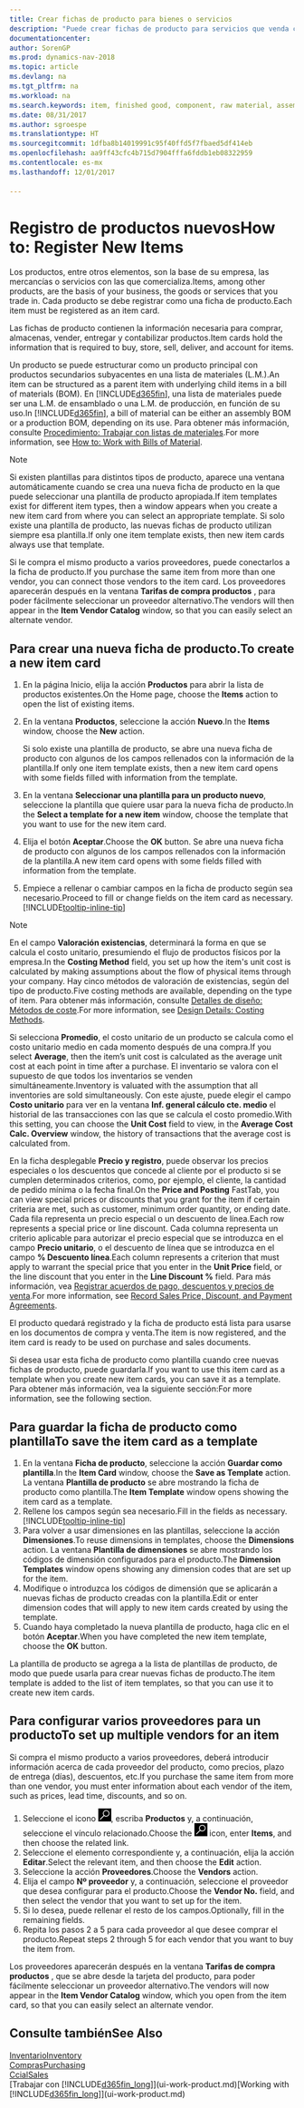 ```yaml
---
title: Crear fichas de producto para bienes o servicios
description: "Puede crear fichas de producto para servicios que venda como horas y para productos físicos, como productos de ensamblaje, productos terminados, componentes o materias primas, que venda del inventario."
documentationcenter: 
author: SorenGP
ms.prod: dynamics-nav-2018
ms.topic: article
ms.devlang: na
ms.tgt_pltfrm: na
ms.workload: na
ms.search.keywords: item, finished good, component, raw material, assembly item
ms.date: 08/31/2017
ms.author: sgroespe
ms.translationtype: HT
ms.sourcegitcommit: 1dfba8b14019991c95f40ffd5f7fbaed5df414eb
ms.openlocfilehash: aa9ff43cfc4b715d7904fffa6fddb1eb08322959
ms.contentlocale: es-mx
ms.lasthandoff: 12/01/2017

---
```

# <a name="how-to-register-new-items"></a><span data-ttu-id="73471-103">Registro de productos nuevos</span><span class="sxs-lookup"><span data-stu-id="73471-103">How to: Register New Items</span></span>
<span data-ttu-id="73471-104">Los productos, entre otros elementos, son la base de su empresa, las mercancías o servicios con las que comercializa.</span><span class="sxs-lookup"><span data-stu-id="73471-104">Items, among other products, are the basis of your business, the goods or services that you trade in.</span></span> <span data-ttu-id="73471-105">Cada producto se debe registrar como una ficha de producto.</span><span class="sxs-lookup"><span data-stu-id="73471-105">Each item must be registered as an item card.</span></span>

<span data-ttu-id="73471-106">Las fichas de producto contienen la información necesaria para comprar, almacenas, vender, entregar y contabilizar productos.</span><span class="sxs-lookup"><span data-stu-id="73471-106">Item cards hold the information that is required to buy, store, sell, deliver, and account for items.</span></span>

<span data-ttu-id="73471-107">Un producto se puede estructurar como un producto principal con productos secundarios subyacentes en una lista de materiales (L.M.).</span><span class="sxs-lookup"><span data-stu-id="73471-107">An item can be structured as a parent item with underlying child items in a bill of materials (BOM).</span></span> <span data-ttu-id="73471-108">En [!INCLUDE[d365fin](includes/d365fin_md.md)], una lista de materiales puede ser una L.M. de ensamblado o una L.M. de producción, en función de su uso.</span><span class="sxs-lookup"><span data-stu-id="73471-108">In [!INCLUDE[d365fin](includes/d365fin_md.md)], a bill of material can be either an assembly BOM or a production BOM, depending on its use.</span></span> <span data-ttu-id="73471-109">Para obtener más información, consulte [Procedimiento: Trabajar con listas de materiales](inventory-how-work-BOMs.md).</span><span class="sxs-lookup"><span data-stu-id="73471-109">For more information, see [How to: Work with Bills of Material](inventory-how-work-BOMs.md).</span></span>

> [!NOTE]  
>   <span data-ttu-id="73471-110">Si existen plantillas para distintos tipos de producto, aparece una ventana automáticamente cuando se crea una nueva ficha de producto en la que puede seleccionar una plantilla de producto apropiada.</span><span class="sxs-lookup"><span data-stu-id="73471-110">If item templates exist for different item types, then a window appears when you create a new item card from where you can select an appropriate template.</span></span> <span data-ttu-id="73471-111">Si solo existe una plantilla de producto, las nuevas fichas de producto utilizan siempre esa plantilla.</span><span class="sxs-lookup"><span data-stu-id="73471-111">If only one item template exists, then new item cards always use that template.</span></span>

<span data-ttu-id="73471-112">Si le compra el mismo producto a varios proveedores, puede conectarlos a la ficha de producto.</span><span class="sxs-lookup"><span data-stu-id="73471-112">If you purchase the same item from more than one vendor, you can connect those vendors to the item card.</span></span> <span data-ttu-id="73471-113">Los proveedores aparecerán después en la ventana **Tarifas de compra productos** , para poder fácilmente seleccionar un proveedor alternativo.</span><span class="sxs-lookup"><span data-stu-id="73471-113">The vendors will then appear in the **Item Vendor Catalog** window, so that you can easily select an alternate vendor.</span></span>

## <a name="to-create-a-new-item-card"></a><span data-ttu-id="73471-114">Para crear una nueva ficha de producto.</span><span class="sxs-lookup"><span data-stu-id="73471-114">To create a new item card</span></span>
1. <span data-ttu-id="73471-115">En la página Inicio, elija la acción **Productos** para abrir la lista de productos existentes.</span><span class="sxs-lookup"><span data-stu-id="73471-115">On the Home page, choose the **Items** action to open the list of existing items.</span></span>  
2. <span data-ttu-id="73471-116">En la ventana **Productos**, seleccione la acción **Nuevo**.</span><span class="sxs-lookup"><span data-stu-id="73471-116">In the **Items** window, choose the **New** action.</span></span>

    <span data-ttu-id="73471-117">Si solo existe una plantilla de producto, se abre una nueva ficha de producto con algunos de los campos rellenados con la información de la plantilla.</span><span class="sxs-lookup"><span data-stu-id="73471-117">If only one item template exists, then a new item card opens with some fields filled with information from the template.</span></span>
3. <span data-ttu-id="73471-118">En la ventana **Seleccionar una plantilla para un producto nuevo**, seleccione la plantilla que quiere usar para la nueva ficha de producto.</span><span class="sxs-lookup"><span data-stu-id="73471-118">In the **Select a template for a new item** window, choose the template that you want to use for the new item card.</span></span>
4. <span data-ttu-id="73471-119">Elija el botón **Aceptar**.</span><span class="sxs-lookup"><span data-stu-id="73471-119">Choose the **OK** button.</span></span> <span data-ttu-id="73471-120">Se abre una nueva ficha de producto con algunos de los campos rellenados con la información de la plantilla.</span><span class="sxs-lookup"><span data-stu-id="73471-120">A new item card opens with some fields filled with information from the template.</span></span>
5. <span data-ttu-id="73471-121">Empiece a rellenar o cambiar campos en la ficha de producto según sea necesario.</span><span class="sxs-lookup"><span data-stu-id="73471-121">Proceed to fill or change fields on the item card as necessary.</span></span> [!INCLUDE[tooltip-inline-tip](includes/tooltip-inline-tip_md.md)]

> [!NOTE]
> <span data-ttu-id="73471-122">En el campo **Valoración existencias**, determinará la forma en que se calcula el costo unitario, presumiendo el flujo de productos físicos por la empresa.</span><span class="sxs-lookup"><span data-stu-id="73471-122">In the **Costing Method** field, you set up how the item's unit cost is calculated by making assumptions about the flow of physical items through your company.</span></span> <span data-ttu-id="73471-123">Hay cinco métodos de valoración de existencias, según del tipo de producto.</span><span class="sxs-lookup"><span data-stu-id="73471-123">Five costing methods are available, depending on the type of item.</span></span> <span data-ttu-id="73471-124">Para obtener más información, consulte [Detalles de diseño: Métodos de coste](design-details-costing-methods.md).</span><span class="sxs-lookup"><span data-stu-id="73471-124">For more information, see [Design Details: Costing Methods](design-details-costing-methods.md).</span></span>
>
> <span data-ttu-id="73471-125">Si selecciona **Promedio**, el costo unitario de un producto se calcula como el costo unitario medio en cada momento después de una compra.</span><span class="sxs-lookup"><span data-stu-id="73471-125">If you select **Average**, then the item’s unit cost is calculated as the average unit cost at each point in time after a purchase.</span></span> <span data-ttu-id="73471-126">El inventario se valora con el supuesto de que todos los inventarios se venden simultáneamente.</span><span class="sxs-lookup"><span data-stu-id="73471-126">Inventory is valuated with the assumption that all inventories are sold simultaneously.</span></span> <span data-ttu-id="73471-127">Con este ajuste, puede elegir el campo **Costo unitario** para ver en la ventana **Inf. general cálculo cte. medio** el historial de las transacciones con las que se calcula el costo promedio.</span><span class="sxs-lookup"><span data-stu-id="73471-127">With this setting, you can choose the **Unit Cost** field to view, in the **Average Cost Calc. Overview** window, the history of transactions that the average cost is calculated from.</span></span>

<span data-ttu-id="73471-128">En la ficha desplegable **Precio y registro**, puede observar los precios especiales o los descuentos que concede al cliente por el producto si se cumplen determinados criterios, como, por ejemplo, el cliente, la cantidad de pedido mínima o la fecha final.</span><span class="sxs-lookup"><span data-stu-id="73471-128">On the **Price and Posting** FastTab, you can view special prices or discounts that you grant for the item if certain criteria are met, such as customer, minimum order quantity, or ending date.</span></span> <span data-ttu-id="73471-129">Cada fila representa un precio especial o un descuento de línea.</span><span class="sxs-lookup"><span data-stu-id="73471-129">Each row represents a special price or line discount.</span></span> <span data-ttu-id="73471-130">Cada columna representa un criterio aplicable para autorizar el precio especial que se introduzca en el campo **Precio unitario**, o el descuento de línea que se introduzca en el campo **% Descuento línea**.</span><span class="sxs-lookup"><span data-stu-id="73471-130">Each column represents a criterion that must apply to warrant the special price that you enter in the **Unit Price** field, or the line discount that you enter in the **Line Discount %** field.</span></span> <span data-ttu-id="73471-131">Para más información, vea [Registrar acuerdos de pago, descuentos y precios de venta](sales-how-record-sales-price-discount-payment-agreements.md).</span><span class="sxs-lookup"><span data-stu-id="73471-131">For more information, see [Record Sales Price, Discount, and Payment Agreements](sales-how-record-sales-price-discount-payment-agreements.md).</span></span>

<span data-ttu-id="73471-132">El producto quedará registrado y la ficha de producto está lista para usarse en los documentos de compra y venta.</span><span class="sxs-lookup"><span data-stu-id="73471-132">The item is now registered, and the item card is ready to be used on purchase and sales documents.</span></span>

<span data-ttu-id="73471-133">Si desea usar esta ficha de producto como plantilla cuando cree nuevas fichas de producto, puede guardarla.</span><span class="sxs-lookup"><span data-stu-id="73471-133">If you want to use this item card as a template when you create new item cards, you can save it as a template.</span></span> <span data-ttu-id="73471-134">Para obtener más información, vea la siguiente sección:</span><span class="sxs-lookup"><span data-stu-id="73471-134">For more information, see the following section.</span></span>

## <a name="to-save-the-item-card-as-a-template"></a><span data-ttu-id="73471-135">Para guardar la ficha de producto como plantilla</span><span class="sxs-lookup"><span data-stu-id="73471-135">To save the item card as a template</span></span>
1. <span data-ttu-id="73471-136">En la ventana **Ficha de producto**, seleccione la acción **Guardar como plantilla**.</span><span class="sxs-lookup"><span data-stu-id="73471-136">In the **Item Card** window, choose the **Save as Template** action.</span></span> <span data-ttu-id="73471-137">La ventana **Plantilla de producto** se abre mostrando la ficha de producto como plantilla.</span><span class="sxs-lookup"><span data-stu-id="73471-137">The **Item Template** window opens showing the item card as a template.</span></span>
2. <span data-ttu-id="73471-138">Rellene los campos según sea necesario.</span><span class="sxs-lookup"><span data-stu-id="73471-138">Fill in the fields as necessary.</span></span> [!INCLUDE[tooltip-inline-tip](includes/tooltip-inline-tip_md.md)]
3. <span data-ttu-id="73471-139">Para volver a usar dimensiones en las plantillas, seleccione la acción **Dimensiones**.</span><span class="sxs-lookup"><span data-stu-id="73471-139">To reuse dimensions in templates, choose the **Dimensions** action.</span></span> <span data-ttu-id="73471-140">La ventana **Plantilla de dimensiones** se abre mostrando los códigos de dimensión configurados para el producto.</span><span class="sxs-lookup"><span data-stu-id="73471-140">The **Dimension Templates** window opens showing any dimension codes that are set up for the item.</span></span>
4. <span data-ttu-id="73471-141">Modifique o introduzca los códigos de dimensión que se aplicarán a nuevas fichas de producto creadas con la plantilla.</span><span class="sxs-lookup"><span data-stu-id="73471-141">Edit or enter dimension codes that will apply to new item cards created by using the template.</span></span>
5. <span data-ttu-id="73471-142">Cuando haya completado la nueva plantilla de producto, haga clic en el botón **Aceptar**.</span><span class="sxs-lookup"><span data-stu-id="73471-142">When you have completed the new item template, choose the **OK** button.</span></span>

<span data-ttu-id="73471-143">La plantilla de producto se agrega a la lista de plantillas de producto, de modo que puede usarla para crear nuevas fichas de producto.</span><span class="sxs-lookup"><span data-stu-id="73471-143">The item template is added to the list of item templates, so that you can use it to create new item cards.</span></span>

## <a name="to-set-up-multiple-vendors-for-an-item"></a><span data-ttu-id="73471-144">Para configurar varios proveedores para un producto</span><span class="sxs-lookup"><span data-stu-id="73471-144">To set up multiple vendors for an item</span></span>  
<span data-ttu-id="73471-145">Si compra el mismo producto a varios proveedores, deberá introducir información acerca de cada proveedor del producto, como precios, plazo de entrega (días), descuentos, etc.</span><span class="sxs-lookup"><span data-stu-id="73471-145">If you purchase the same item from more than one vendor, you must enter information about each vendor of the item, such as prices, lead time, discounts, and so on.</span></span>  

1.  <span data-ttu-id="73471-146">Seleccione el icono ![Buscar página o informe](media/ui-search/search_small.png "icono Buscar página o informe"), escriba **Productos** y, a continuación, seleccione el vínculo relacionado.</span><span class="sxs-lookup"><span data-stu-id="73471-146">Choose the ![Search for Page or Report](media/ui-search/search_small.png "Search for Page or Report icon") icon, enter **Items**, and then choose the related link.</span></span>  
2.  <span data-ttu-id="73471-147">Seleccione el elemento correspondiente y, a continuación, elija la acción **Editar**.</span><span class="sxs-lookup"><span data-stu-id="73471-147">Select the relevant item, and then choose the **Edit** action.</span></span>  
3.  <span data-ttu-id="73471-148">Seleccione la acción **Proveedores**.</span><span class="sxs-lookup"><span data-stu-id="73471-148">Choose the **Vendors** action.</span></span>  
4.  <span data-ttu-id="73471-149">Elija el campo **Nº proveedor** y, a continuación, seleccione el proveedor que desea configurar para el producto.</span><span class="sxs-lookup"><span data-stu-id="73471-149">Choose the **Vendor No.** field, and then select the vendor that you want to set up for the item.</span></span>  
5.  <span data-ttu-id="73471-150">Si lo desea, puede rellenar el resto de los campos.</span><span class="sxs-lookup"><span data-stu-id="73471-150">Optionally, fill in the remaining fields.</span></span>  
6.  <span data-ttu-id="73471-151">Repita los pasos 2 a 5 para cada proveedor al que desee comprar el producto.</span><span class="sxs-lookup"><span data-stu-id="73471-151">Repeat steps 2 through 5 for each vendor that you want to buy the item from.</span></span>

<span data-ttu-id="73471-152">Los proveedores aparecerán después en la ventana **Tarifas de compra productos** , que se abre desde la tarjeta del producto, para poder fácilmente seleccionar un proveedor alternativo.</span><span class="sxs-lookup"><span data-stu-id="73471-152">The vendors will now appear in the **Item Vendor Catalog** window, which you open from the item card, so that you can easily select an alternate vendor.</span></span>

## <a name="see-also"></a><span data-ttu-id="73471-153">Consulte también</span><span class="sxs-lookup"><span data-stu-id="73471-153">See Also</span></span>
  [<span data-ttu-id="73471-154">Inventario</span><span class="sxs-lookup"><span data-stu-id="73471-154">Inventory</span></span>](inventory-manage-inventory.md)  
  [<span data-ttu-id="73471-155">Compras</span><span class="sxs-lookup"><span data-stu-id="73471-155">Purchasing</span></span>](purchasing-manage-purchasing.md)  
  [<span data-ttu-id="73471-156">Ccial</span><span class="sxs-lookup"><span data-stu-id="73471-156">Sales</span></span>](sales-manage-sales.md)  
  <span data-ttu-id="73471-157">[Trabajar con [!INCLUDE[d365fin_long](includes/d365fin_long_md.md)]](ui-work-product.md)</span><span class="sxs-lookup"><span data-stu-id="73471-157">[Working with [!INCLUDE[d365fin_long](includes/d365fin_long_md.md)]](ui-work-product.md)</span></span>

##

